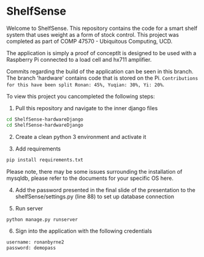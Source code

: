 # ShelfSense

Welcome to ShelfSense.
This repository contains the code for a smart shelf system that uses weight as a form of stock control.
This project was completed as part of COMP 47570 - Ubiquitous Computing, UCD. 

The application is simply a proof of conceptIt is designed to be used with a Raspberry Pi connected to a load cell and hx711 amplifier.

Commits regarding the build of the application can be seen in this branch. The branch 'hardware' contains code that is stored on the Pi. `Contributions for this have been split Ronan: 45%, Yuqian: 30%, Yi: 20%`.


To view this project you cancompleted the following steps:

1) Pull this repository and navigate to the inner django files

```bash
cd ShelfSense-hardwareDjango
cd ShelfSense-hardwareDjango
```

2) Create a clean python 3 environment and activate it

3) Add requirements

```bash
pip install requirements.txt
```

Please note, there may be some issues surrounding the installation of mysqldb, please refer to the documents for your specific OS here.

4) Add the password presented in the final slide of the presentation to the shelfSense/settings.py (line 88) to set up database connection

5) Run server

```bash
python manage.py runserver
```

6) Sign into the application with the following credentials

```bash
username: ronanbyrne2
password: demopass
```
